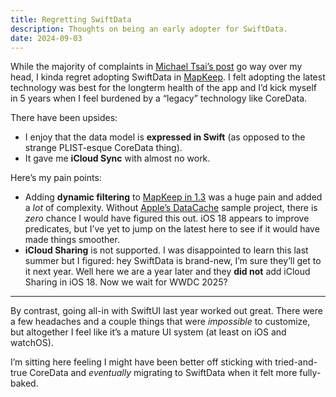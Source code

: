 ```yaml
---
title: Regretting SwiftData
description: Thoughts on being an early adopter for SwiftData.
date: 2024-09-03
---
```


While the majority of complaints in [Michael Tsai’s post](https://mjtsai.com/blog/2024/07/26/swiftdata-and-core-data-at-wwdc24/) go way over my head, I kinda regret adopting SwiftData in [MapKeep](/mapkeep). I felt adopting the latest technology was best for the longterm health of the app and I’d kick myself in 5 years when I feel burdened by a “legacy” technology like CoreData.

There have been upsides:
- I enjoy that the data model is **expressed in Swift** (as opposed to the strange PLIST-esque CoreData thing).
- It gave me **iCloud Sync** with almost no work.

Here’s my pain points:

- Adding **dynamic filtering** to [MapKeep in 1.3](/blog/2024/mapkeep-1-3) was a huge pain and added a *lot* of complexity. Without [Apple’s DataCache](https://developer.apple.com/documentation/swiftdata/maintaining-a-local-copy-of-server-data) sample project, there is *zero* chance I would have figured this out. iOS 18 appears to improve predicates, but I’ve yet to jump on the latest here to see if it would have made things smoother.
- **iCloud Sharing** is not supported. I was disappointed to learn this last summer but I figured: hey SwiftData is brand-new, I’m sure they’ll get to it next year. Well here we are a year later and they **did not** add iCloud Sharing in iOS 18. Now we wait for WWDC 2025?

***

By contrast, going all-in with SwiftUI last year worked out great. There were a few headaches and a couple things that were *impossible* to customize, but altogether I feel like it’s a mature UI system (at least on iOS and watchOS).

I’m sitting here feeling I might have been better off sticking with tried-and-true CoreData and *eventually* migrating to SwiftData when it felt more fully-baked.